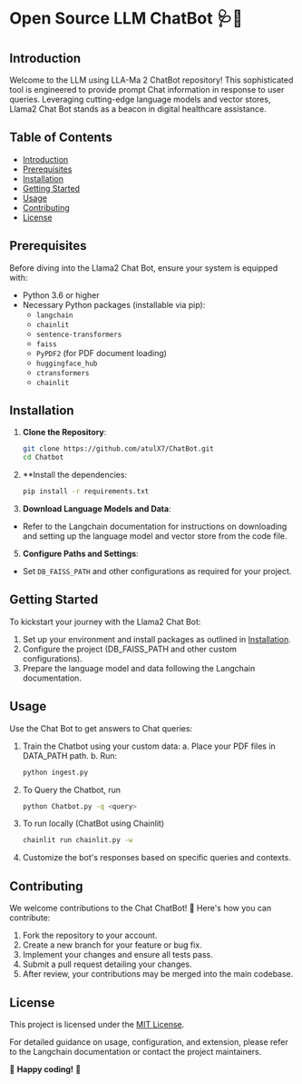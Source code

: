 # Open Source LLM ChatBot 🩺🤖

## Introduction
Welcome to the LLM using LLA-Ma 2 ChatBot repository! This sophisticated tool is engineered to provide prompt Chat information in response to user queries. Leveraging cutting-edge language models and vector stores, Llama2 Chat Bot stands as a beacon in digital healthcare assistance.

## Table of Contents
- [Introduction](#introduction)
- [Prerequisites](#prerequisites)
- [Installation](#installation)
- [Getting Started](#getting-started)
- [Usage](#usage)
- [Contributing](#contributing)
- [License](#license)

## Prerequisites
Before diving into the Llama2 Chat Bot, ensure your system is equipped with:
- Python 3.6 or higher
- Necessary Python packages (installable via pip):
  - `langchain`
  - `chainlit`
  - `sentence-transformers`
  - `faiss`
  - `PyPDF2` (for PDF document loading)
  - `huggingface_hub`
  - `ctransformers`
  - `chainlit`

## Installation
1. **Clone the Repository**:
   ```bash
   git clone https://github.com/atulX7/ChatBot.git
   cd Chatbot
   ```


2. **Install the dependencies:
   ```bash
   pip install -r requirements.txt
   ```

4. **Download Language Models and Data**:
- Refer to the Langchain documentation for instructions on downloading and setting up the language model and vector store from the code file.

5. **Configure Paths and Settings**:
- Set `DB_FAISS_PATH` and other configurations as required for your project.

## Getting Started
To kickstart your journey with the Llama2 Chat Bot:
1. Set up your environment and install packages as outlined in [Installation](#installation).
2. Configure the project (DB_FAISS_PATH and other custom configurations).
3. Prepare the language model and data following the Langchain documentation.

## Usage
Use the Chat Bot to get answers to Chat queries:
1. Train the Chatbot using your custom data:
   a. Place your PDF files in DATA_PATH path.
   b. Run:
   ```bash
   python ingest.py
   ```  
2. To Query the Chatbot, run
   ```bash
   python Chatbot.py -q <query>
   ```
3. To run locally (ChatBot using Chainlit)
   ```bash
   chainlit run chainlit.py -w
   ```  
4. Customize the bot's responses based on specific queries and contexts.

## Contributing
We welcome contributions to the Chat ChatBot! 🌟 Here's how you can contribute:
1. Fork the repository to your account.
2. Create a new branch for your feature or bug fix.
3. Implement your changes and ensure all tests pass.
4. Submit a pull request detailing your changes.
5. After review, your contributions may be merged into the main codebase.

## License
This project is licensed under the [MIT License](License).

For detailed guidance on usage, configuration, and extension, please refer to the Langchain documentation or contact the project maintainers.

🚀 **Happy coding!** 🚀
